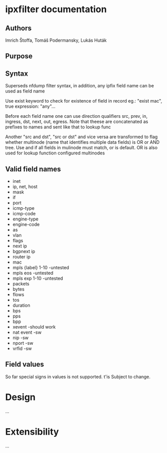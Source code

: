 # ipxfilter documentation

## Authors
Imrich Štoffa, Tomáš Podermansky, Lukás Huták

## Purpose

## Syntax
Superseds nfdump filter syntax, in addition, any ipfix field name can be used as field name

Use exist keyword to check for existence of field in record eg.: "exist mac",
true expression: "any"...

Before each field name one can use direction qualifiers 
src, prev, in, ingress, dst, next, out, egress. Note that theese are concatenated as prefixes to names and sent like that to lookup func

Another "src and dst", "src or dst" and vice versa are transformed to flag whether multinode (name that identifies multiple data fields) is OR or AND tree. Use and if all fields in mulinode must match, or is default. OR is also used for lookup function configured multinodes

## Valid field names 
* inet 
* ip, net, host 
* mask
* if
* port
* icmp-type
* icmp-code
* engine-type
* engine-code
* as
* vlan
* flags
* next ip
* bgpnext ip
* router ip
* mac
* mpls {label} 1-10 -untested
* mpls eos -untested
* mpls exp 1-10 -untested
* packets
* bytes
* flows
* tos
* duration
* bps
* pps
* bpp
* xevent -should work
* nat event -sw
* nip -sw
* nport -sw
* vrfid -sw

## Field values
So far special signs in values is not supported. t'is Subject to change.

# Design
...

# Extensibility
...
